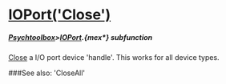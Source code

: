 # [IOPort('Close')](IOPort-Close) 
##### [Psychtoolbox](Psychtoolbox)>[IOPort](IOPort).{mex*} subfunction


[Close](Close) a I/O port device 'handle'. This works for all device types.  
  


###See also:
'CloseAll'

